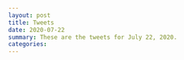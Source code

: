```yaml
---
layout: post
title: Tweets
date: 2020-07-22
summary: These are the tweets for July 22, 2020.
categories:
---
```


